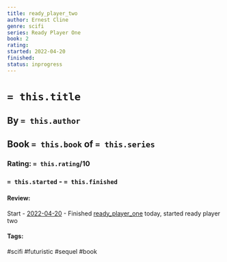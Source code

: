 ```yaml
---
title: ready_player_two
author: Ernest Cline
genre: scifi
series: Ready Player One
book: 2
rating: 
started: 2022-04-20
finished: 
status: inprogress
---
```

# `= this.title`
## By `= this.author`
## Book `= this.book` of `= this.series`
### Rating: `= this.rating`/10
### `= this.started` - `= this.finished`

#### Review:
Start - [2022-04-20](../../Daily_Notes/2022-04-20.md) - Finished [ready_player_one](ready_player_one.md) today, started ready player two

#### Tags:
#scifi #futuristic #sequel #book 
